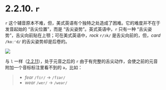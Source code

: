 # 2.2.10. `r`

`r` 这个辅音原本不难，但，美式英语有个独特之处造成了困难。它的难度并不在于发音起始的 “舌尖位置”，而是 “舌尖姿势”。英式英语中，`r` 只有一种 “舌尖姿势”，舌尖向前贴在上颚；可在美式英语中，*rock* `r/ɔk/`<span class="speak-word-inline" data-audio-us="/audios/rock-us.mp3"></span> 是舌尖向前的，但，*card* `/kɑːʳd/`<span class="speak-word-inline" data-audio-us="/audios/card-us.mp3"></span> 的舌尖姿势却是后卷的。

<img src="/images/speech-tract-r.svg" class="themed" />

与 `l` 一样（[2.2.11](23-l)），处于元音之后的 `r` 由于有完整的舌尖动作，会使之前的元音附加一个音标标注里看不到的 `ə`，比如：

> * *fear* `/fɪr/` → `/fɪər/`<span class="speak-word-inline" data-audio-uk="/audios/fear-uk.mp3" data-audio-us="/audios/fear-us.mp3"></span>
> * *wear* `/wer/` → `/weər/`<span class="speak-word-inline" data-audio-uk="/audios/wear-uk.mp3" data-audio-us="/audios/wear-us.mp3"></span>